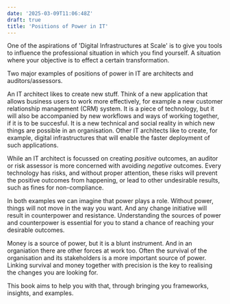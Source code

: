 ```yaml
---
date: '2025-03-09T11:06:48Z'
draft: true
title: 'Positions of Power in IT'
---
```

One of the aspirations of 'Digital Infrastructures at Scale' is to give you tools to influence the professional situation in which you find yourself.
A situation where your objective is to effect a certain transformation.

Two major examples of positions of power in IT are architects and auditors/assessors. 

An IT architect likes to create new stuff. Think of a new application that allows business users to work more effectively, for example a new customer relationship management (CRM) system. It is a piece of technology, but it will also be accompanied by new workflows and ways of working together, if it is to be succesful. It is a new technical and social reality in which new things are possible in an organisation. 
Other IT architects like to create, for example, digital infrastructures that will enable the faster deployment of such applications. 

While an IT architect is focussed on creating *positive* outcomes, an auditor or risk assessor is more concerned with avoiding *negative* outcomes. Every technology has risks, and without proper attention, these risks will prevent the positive outcomes from happening, or lead to other undesirable results, such as fines for non-compliance.

In both examples we can imagine that power plays a role. Without power, things will not move in the way you want. And any change initiative will result in counterpower and resistance. Understanding the sources of power and counterpower is essential for you to stand a chance of reaching your desirable outcomes. 

Money is a source of power, but it is a blunt instrument. And in an organiation there are other forces at work too. Often the survival of the organisation and its stakeholders is a more important source of power.
Linking survival and money together with precision is the key to realising the changes you are looking for.

This book aims to help you with that, through bringing you frameworks, insights, and examples.